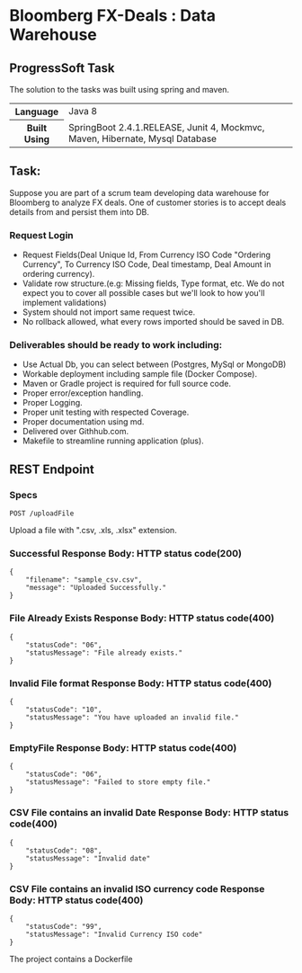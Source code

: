 # Bloomberg FX-Deals : Data Warehouse
## ProgressSoft Task
The solution to the tasks was built using spring and maven. 
<table>
  <tr>
    <th>Language</th>
    <td>Java 8</th>
  </tr>
  <tr>
    <th>Built Using</td>
    <td>SpringBoot <version>2.4.1.RELEASE</version>, Junit 4, Mockmvc, Maven, Hibernate, Mysql Database</td>
  </tr>
 
  
</table>

## Task:
Suppose you are part of a scrum team developing data warehouse for Bloomberg to analyze FX deals. One of customer stories is to accept deals details from and persist them into DB.

### Request Login
- Request Fields(Deal Unique Id, From Currency ISO Code "Ordering Currency", To Currency ISO Code, Deal timestamp, Deal Amount in ordering currency).
- Validate row structure.(e.g: Missing fields, Type format, etc. We do not expect you to cover all possible cases but we'll look to how you'll implement validations)
- System should not import same request twice.
- No rollback allowed, what every rows imported should be saved in DB.

### Deliverables should be ready to work including:
- Use Actual Db, you can select between (Postgres, MySql or MongoDB)
- Workable deployment including sample file (Docker Compose).
- Maven or Gradle project is required for full source code.
- Proper error/exception handling.
- Proper Logging.
- Proper unit testing with respected Coverage.
- Proper documentation using md.
- Delivered over Githhub.com.
- Makefile to streamline running application (plus).

## REST Endpoint
### Specs
````
POST /uploadFile
````
Upload a file with ".csv, .xls, .xlsx" extension.

### Successful Response Body: HTTP status code(200)
```
{
    "filename": "sample_csv.csv",
    "message": "Uploaded Successfully."
}
```

### File Already Exists Response Body: HTTP status code(400)
```
{
    "statusCode": "06",
    "statusMessage": "File already exists."
}
```

### Invalid File format Response Body: HTTP status code(400)
```
{
    "statusCode": "10",
    "statusMessage": "You have uploaded an invalid file."
}
```

### EmptyFile Response Body: HTTP status code(400)
```
{
    "statusCode": "06",
    "statusMessage": "Failed to store empty file."
}
```

### CSV File contains an invalid Date Response Body: HTTP status code(400)
```
{
    "statusCode": "08",
    "statusMessage": "Invalid date"
}
```

### CSV File contains an invalid ISO currency code Response Body: HTTP status code(400)
```
{
    "statusCode": "99",
    "statusMessage": "Invalid Currency ISO code"
}
```

The project contains a Dockerfile